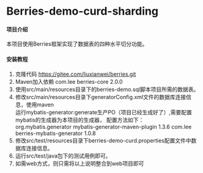 # Berries-demo-curd-sharding

#### 项目介绍
本项目使用Berries框架实现了数据表的四种水平切分功能。


#### 安装教程

1. 克隆代码 https://gitee.com/liuxianwei/berries.git
2. Maven加入依赖
	<dependency>
		<groupId>com.lee</groupId>
		<artifactId>berries-core</artifactId>
		<version>2.0.0</version>
	</dependency>
3. 使用src/main/resources目录下的berries-demo.sql脚本项目所需的数据表。
4. 修改src/main/resources目录下generatorConfig.xml文件的数据库连接信息，使用maven  
   运行mybatis-generator:generate生产PO（项目已经生成好了）,需要配置mybatis的生成器为本项目的生成器，
   配置方法如下：
	<plugin>
		<groupId>org.mybatis.generator</groupId>
		<artifactId>mybatis-generator-maven-plugin</artifactId>
		<version>1.3.6</version>
		<dependencies>
			<dependency>
				<groupId>com.lee</groupId>
				<artifactId>berries-mybatis-generator</artifactId>
				<version>1.0.8</version>
			</dependency>
		</dependencies>
	</plugin>
5. 修改src/test/resources目录下berries-demo-curd.properties配置文件中数据库连接信息。
6. 运行src/test/java包下的测试用例即可。
7. 如需web方式，则只需将以上说明整合到web项目即可
